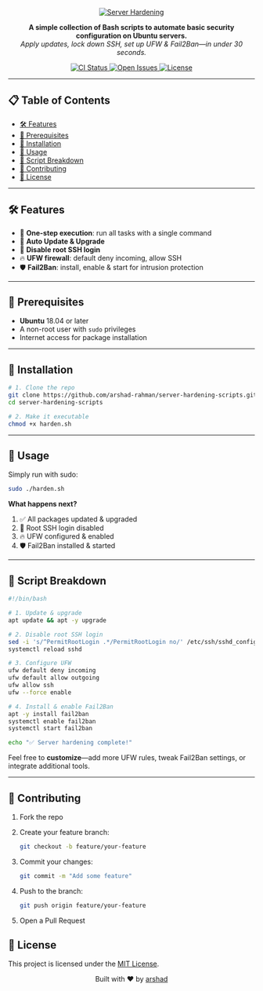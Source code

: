 
<p align="center">
  <a href="https://github.com/arshad-rahman/server-hardening-scripts">
    <img src="https://img.shields.io/badge/Server%20Hardening-Scripts-blue.svg?style=for-the-badge" alt="Server Hardening">
  </a>
</p>

<p align="center">
  <strong>A simple collection of Bash scripts to automate basic security configuration on Ubuntu servers.</strong><br>
  <em>Apply updates, lock down SSH, set up UFW & Fail2Ban—in under 30 seconds.</em>
</p>

<p align="center">
  <a href="https://github.com/arshad-rahman/server-hardening-scripts/actions">
    <img src="https://img.shields.io/github/actions/workflow/status/arshad-rahman/server-hardening-scripts/build.yml?branch=main&style=flat-square" alt="CI Status">
  </a>
  <a href="https://github.com/arshad-rahman/server-hardening-scripts/issues">
    <img src="https://img.shields.io/github/issues/arshad-rahman/server-hardening-scripts.svg?style=flat-square" alt="Open Issues">
  </a>
  <a href="https://github.com/arshad-rahman/server-hardening-scripts/blob/main/LICENSE">
    <img src="https://img.shields.io/github/license/arshad-rahman/server-hardening-scripts.svg?style=flat-square" alt="License">
  </a>
</p>

---

## 📋 Table of Contents

- [🛠️ Features](#️-features)  
- [🔌 Prerequisites](#-prerequisites)  
- [🚀 Installation](#-installation)  
- [🎯 Usage](#-usage)  
- [📝 Script Breakdown](#-script-breakdown)  
- [🤝 Contributing](#-contributing)  
- [📄 License](#-license)  

---

## 🛠️ Features

- 🚀 **One-step execution**: run all tasks with a single command  
- 🔄 **Auto Update & Upgrade**  
- 🔐 **Disable root SSH login**  
- 🔥 **UFW firewall**: default deny incoming, allow SSH  
- 🛡️ **Fail2Ban**: install, enable & start for intrusion protection  

---

## 🔌 Prerequisites

- **Ubuntu** 18.04 or later  
- A non-root user with <code>sudo</code> privileges  
- Internet access for package installation  

---

## 🚀 Installation

```bash
# 1. Clone the repo
git clone https://github.com/arshad-rahman/server-hardening-scripts.git
cd server-hardening-scripts

# 2. Make it executable
chmod +x harden.sh
````

---

## 🎯 Usage

Simply run with sudo:

```bash
sudo ./harden.sh
```

**What happens next?**

1. ✅ All packages updated & upgraded
2. 🚫 Root SSH login disabled
3. 🔥 UFW configured & enabled
4. 🛡️ Fail2Ban installed & started

---

## 📝 Script Breakdown

```bash
#!/bin/bash

# 1. Update & upgrade
apt update && apt -y upgrade

# 2. Disable root SSH login
sed -i 's/^PermitRootLogin .*/PermitRootLogin no/' /etc/ssh/sshd_config
systemctl reload sshd

# 3. Configure UFW
ufw default deny incoming
ufw default allow outgoing
ufw allow ssh
ufw --force enable

# 4. Install & enable Fail2Ban
apt -y install fail2ban
systemctl enable fail2ban
systemctl start fail2ban

echo "✅ Server hardening complete!"
```

Feel free to **customize**—add more UFW rules, tweak Fail2Ban settings, or integrate additional tools.

---

## 🤝 Contributing

1. Fork the repo
2. Create your feature branch:

   ```bash
   git checkout -b feature/your-feature
   ```
3. Commit your changes:

   ```bash
   git commit -m "Add some feature"
   ```
4. Push to the branch:

   ```bash
   git push origin feature/your-feature
   ```
5. Open a Pull Request



## 📄 License

This project is licensed under the [MIT License](LICENSE).



<p align="center">
  Built with ❤️ by <a href="https://github.com/arshad-rahman">arshad</a>
</p>

